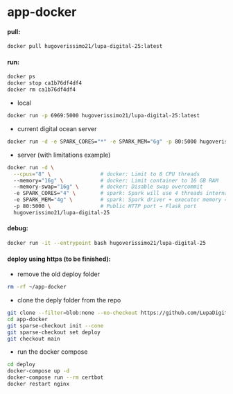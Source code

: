 # app-docker

#### pull:

```bash
docker pull hugoverissimo21/lupa-digital-25:latest
```

#### run:

```bash
docker ps
docker stop ca1b76df4df4
docker rm ca1b76df4df4
```

- local
```bash
docker run -p 6969:5000 hugoverissimo21/lupa-digital-25:latest
```

- current digital ocean server
```bash
docker run -d -e SPARK_CORES="*" -e SPARK_MEM="6g" -p 80:5000 hugoverissimo21/lupa-digital-25:latest
```

- server (with limitations example)
```bash
docker run -d \
  --cpus="8" \                # docker: Limit to 8 CPU threads
  --memory="16g" \            # docker: Limit container to 16 GB RAM
  --memory-swap="16g" \       # docker: Disable swap overcommit
  -e SPARK_CORES="4" \        # spark: Spark will use 4 threads internally
  -e SPARK_MEM="4g" \         # spark: Spark driver + executor memory = 4 GB
  -p 80:5000 \                # Public HTTP port → Flask port
  hugoverissimo21/lupa-digital-25
```

#### debug:

```bash
docker run -it --entrypoint bash hugoverissimo21/lupa-digital-25
```

#### deploy using https (to be finished):

- remove the old deploy folder
```bash
rm -rf ~/app-docker
```

- clone the deply folder from the repo
```bash
git clone --filter=blob:none --no-checkout https://github.com/LupaDigital25/app-docker.git
cd app-docker
git sparse-checkout init --cone
git sparse-checkout set deploy
git checkout main
```

- run the docker compose
```bash
cd deploy
docker-compose up -d
docker-compose run --rm certbot
docker restart nginx
```
